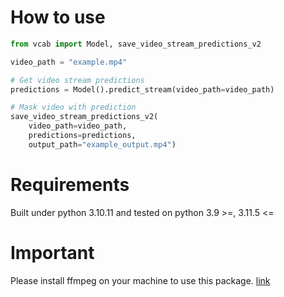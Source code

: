 # How to use
```python
from vcab import Model, save_video_stream_predictions_v2

video_path = "example.mp4"

# Get video stream predictions
predictions = Model().predict_stream(video_path=video_path)

# Mask video with prediction
save_video_stream_predictions_v2(
    video_path=video_path,
    predictions=predictions, 
    output_path="example_output.mp4")
```

# Requirements
Built under python 3.10.11 and tested on python 3.9 >=, 3.11.5 <=

# Important
Please install ffmpeg on your machine to use this package. [link](https://www.hostinger.my/tutorials/how-to-install-ffmpeg)
